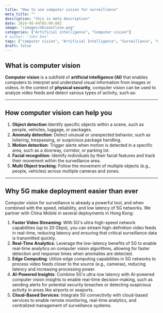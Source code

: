 ```yaml
---
title: "How to use computer vision for surveillance"
meta_title: ""
description: "this is meta description"
date: 2024-08-04T05:00:00Z
image: "/images/dbcoastline.png"
categories: ["Artificial intelligence", "Computer vision"]
# author: "John Doe"
tags: ["computer vision", "Artificial Intelligence", "Surveillance", "Object Detection"]
draft: false
---
```

## What is computer vision

**Computer vision** is a subfield of **artificial intelligence (AI)** that enables computers to interpret and understand visual information from images or videos. In the context of **physical security**, computer vision can be used to analyze video feeds and detect various types of activity, such as:
<hr>

## How computer vision can help you

1. **Object detection** 
Identify specific objects within a scene, such as people, vehicles, luggage, or packages.
2. **Anomaly detection**: 
Detect unusual or unexpected behavior, such as loitering, trespassing, or suspicious package handling.
3. **Motion detection**: 
Trigger alerts when motion is detected in a specific area, such as a doorway, corridor, or parking lot.
4. **Facial recognition**: 
Identify individuals by their facial features and track their movement within the surveillance area.
5. **Multi Object tracking**: 
Follow the movement of multiple objects (e.g., people, vehicles) across multiple cameras and zones.
<hr>

## Why 5G make deployment easier than ever

Computer vision for surveillance is already a powerful tool, and when combined with the speed, reliability, and low latency of 5G networks. We partner with China Mobile in several deployments in Hong Kong:
1. **Faster Video Streaming**: With 5G's ultra-high-speed network capabilities (up to 20 Gbps), you can stream high-definition video feeds in real-time, 
reducing latency and ensuring that critical surveillance data is transmitted quickly.
2. **Real-Time Analytics**: Leverage the low-latency benefits of 5G to enable real-time analytics on computer vision algorithms, allowing for faster 
detection and response times when anomalies are detected.
3. **Edge Computing**: Utilize edge computing capabilities in 5G networks to process video feeds closer to the source (e.g., cameras), reducing latency and 
increasing processing power.
4. **AI-Powered Insights**: Combine 5G's ultra-low latency with AI-powered computer vision insights to enable real-time decision-making, such as sending 
alerts for potential security breaches or detecting suspicious activity in areas like airports or seaports.
5. **Cloud-Based Services**: Integrate 5G connectivity with cloud-based services to enable remote monitoring, real-time analytics, and centralized management of surveillance systems.